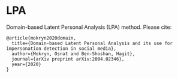 # LPA
Domain-based Latent Personal Analysis (LPA) method.
Please cite: 
```
@article{mokryn2020domain,
  title={Domain-based Latent Personal Analysis and its use for impersonation detection in social media},
  author={Mokryn, Osnat and Ben-Shoshan, Hagit},
  journal={arXiv preprint arXiv:2004.02346},
  year={2020}
}
```
